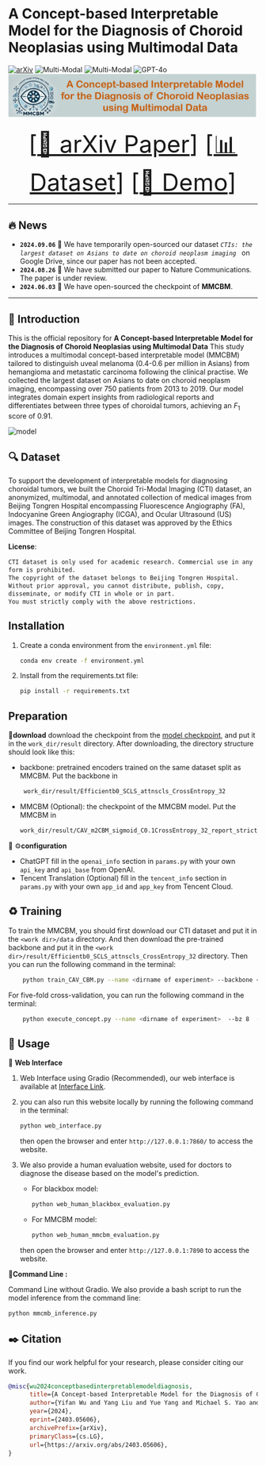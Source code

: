 # A Concept-based Interpretable Model for the Diagnosis of Choroid Neoplasias using Multimodal Data

[![arXiv](https://img.shields.io/badge/arXiv-MMCBM-red)](https://arxiv.org/abs/2403.05606)
![Multi-Modal](https://img.shields.io/badge/Data-Multi--Modal-blue) 
![Multi-Modal](https://img.shields.io/badge/Task-Interpretable-green) 
![GPT-4o](https://img.shields.io/badge/Model-GPT--4-green)
![model](images/title.png)

<font size=7><div align='center' >
[[📖 arXiv Paper](https://arxiv.org/abs/2403.05606)]
[[📊 Dataset](https://drive.google.com/drive/folders/1YwDhqC_M9ACBnGjn_8IZouWHgJx1ue5Q?usp=drive_link)]
[[🌟 Demo](https://mmcbm.liuy.site)] </div></font>

---
## 🔥 News
* **`2024.09.06`** 🌟 We have temporarily open-sourced our dataset *`CTIs: the largest dataset on Asians to date on choroid neoplasm imaging `* on Google Drive, 
since our paper has not been accepted.
* **`2024.08.26`** 🌟 We have submitted our paper to Nature Communications. The paper is under review.
* **`2024.06.03`** 🌟 We have open-sourced the checkpoint of **MMCBM**.


---
## 👀 Introduction
This is the official repository for **A Concept-based Interpretable Model for the Diagnosis of Choroid Neoplasias using Multimodal Data**
This study introduces a multimodal concept-based interpretable model (MMCBM) tailored to distinguish uveal melanoma 
(0.4-0.6 per million in Asians) from hemangioma and metastatic carcinoma following the clinical practise. We collected 
the largest dataset on Asians to date on choroid neoplasm imaging, encompassing over 750 patients from 2013 to 2019. 
Our model integrates domain expert insights from radiological reports and differentiates between three types of choroidal 
tumors, achieving an $F_1$ score of 0.91.

![model](images/Fig1_v2.png)


## 🔍 Dataset
To support the development of interpretable models for diagnosing choroidal tumors, 
we built the Choroid Tri-Modal Imaging (CTI) dataset, an anonymized, multimodal, 
and annotated collection of medical images from Beijing Tongren Hospital encompassing Fluorescence Angiography (FA), 
Indocyanine Green Angiography (ICGA), and Ocular Ultrasound (US) images. 
The construction of this dataset was approved by the Ethics Committee of Beijing Tongren Hospital.

**License**:
```
CTI dataset is only used for academic research. Commercial use in any form is prohibited.
The copyright of the dataset belongs to Beijing Tongren Hospital.
Without prior approval, you cannot distribute, publish, copy, disseminate, or modify CTI in whole or in part. 
You must strictly comply with the above restrictions.
```


## Installation

1. Create a conda environment from the `environment.yml` file:
   ```bash
   conda env create -f environment.yml
   ```

2. Install from the requirements.txt file:
   ```bash
   pip install -r requirements.txt
   ```

## Preparation

📍**download**
download the checkpoint from the [model checkpoint](https://drive.google.com/drive/folders/1YwDhqC_M9ACBnGjn_8IZouWHgJx1ue5Q?usp=drive_link), and put it in the `work_dir/result` directory. 
After downloading, the directory structure should look like this:
 + backbone: pretrained encoders trained on the same dataset split as MMCBM. Put the backbone in 
   ```bash
    work_dir/result/Efficientb0_SCLS_attnscls_CrossEntropy_32
   ```
 + MMCBM (Optional): the checkpoint of the MMCBM model. Put the MMCBM in
   ```bash
   work_dir/result/CAV_m2CBM_sigmoid_C0.1CrossEntropy_32_report_strict_aow_zero_MM_max
   ```


📍 ⚙️**configuration**
+ ChatGPT
   fill in the `openai_info` section in `params.py` with your own `api_key` and `api_base` from OpenAI. 
+ Tencent Translation (Optional)
   fill in the `tencent_info` section in `params.py` with your own `app_id` and `app_key` from Tencent Cloud.
## ♻️ Training
To train the MMCBM, you should first download our CTI dataset and put it in the `<work dir>/data` directory. 
And then download the pre-trained backbone and put it in the `<work dir>/result/Efficientb0_SCLS_attnscls_CrossEntropy_32` directory.
Then you can run the following command in the terminal:
```bash
    python train_CAV_CBM.py --name <dirname of experiment> --backbone <backbone dir> --epoch 200 --lr 1e-3 --device 0 --bz 8 --k 0
```

For five-fold cross-validation, you can run the following command in the terminal:
```bash
    python execute_concept.py --name <dirname of experiment>  --bz 8  --backbone <backbone dir> --clip_name cav --device 1,2,3,4,5 --k 0,1,2,3,4,5 --lr 0.001
```

## 🔮 Usage
📍 **Web Interface**
1. Web Interface using Gradio (Recommended), our web interface is available
   at [Interface Link](https://mmcbm.liuy.site).
2. you can also run this website locally by running the following command in the terminal:
   ```bash
   python web_interface.py
   ```
   then open the browser and enter `http://127.0.0.1:7860/` to access the website.

3. We also provide a human evaluation website, used for doctors to diagnose the disease based on the model's prediction.
   + For blackbox model:
       ```bash
       python web_human_blackbox_evaluation.py
       ```
   + For MMCBM model:
       ```bash
       python web_human_mmcbm_evaluation.py
       ```
   then open the browser and enter `http://127.0.0.1:7890` to access the website.

📍**Command Line :**

Command Line without Gradio. We also provide a bash script to run the model inference from the command line:
   ```bash
   python mmcmb_inference.py
   ```


## ✒️  Citation

If you find our work helpful for your research, please consider citing our work.   

```bibtex
@misc{wu2024conceptbasedinterpretablemodeldiagnosis,
      title={A Concept-based Interpretable Model for the Diagnosis of Choroid Neoplasias using Multimodal Data}, 
      author={Yifan Wu and Yang Liu and Yue Yang and Michael S. Yao and Wenli Yang and Xuehui Shi and Lihong Yang and Dongjun Li and Yueming Liu and James C. Gee and Xuan Yang and Wenbin Wei and Shi Gu},
      year={2024},
      eprint={2403.05606},
      archivePrefix={arXiv},
      primaryClass={cs.LG},
      url={https://arxiv.org/abs/2403.05606}, 
}
```